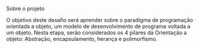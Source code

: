 Sobre o projeto

O objetivo deste desafio será aprender sobre o paradigma de programação orientada a objeto, um modelo de desenvolvimento de programa voltada a um objeto. Nesta etapa, serão considerados os 4 pilares da Orientação a objeto: Abstração, encapsulamento, herança e polimorfismo. 

